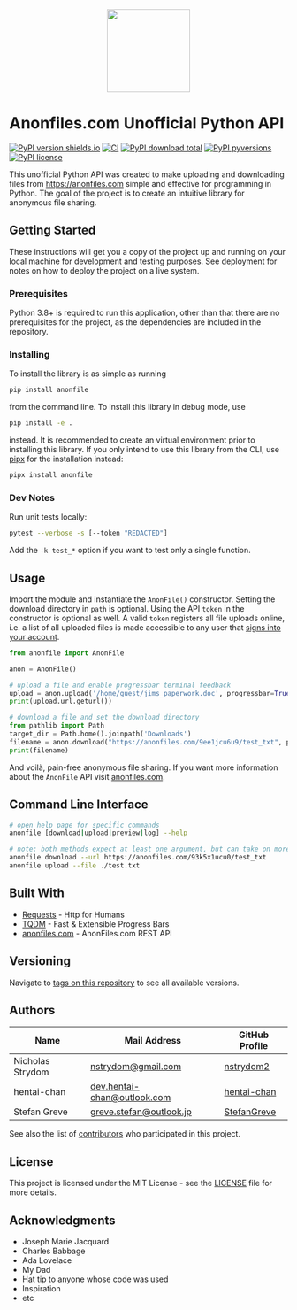 <p align="center">
  <a href="https://github.com/nstrydom2/anonfile-api" title="Project Logo">
    <img height="150" style="margin-top:15px" src="https://raw.githubusercontent.com/nstrydom2/anonfile-api/master/logo.svg">
  </a>
</p>

# Anonfiles.com Unofficial Python API

[![PyPI version shields.io](https://img.shields.io/pypi/v/anonfile)](https://pypi.python.org/pypi/anonfile/)
[![CI](https://github.com/nstrydom2/anonfile-api/actions/workflows/python-package.yml/badge.svg?branch=master)](https://github.com/nstrydom2/anonfile-api/actions/workflows/python-package.yml)
[![PyPI download total](https://img.shields.io/pypi/dm/anonfile)](https://pypi.python.org/pypi/anonfile/)
[![PyPI pyversions](https://img.shields.io/pypi/pyversions/anonfile)](https://pypi.python.org/pypi/anonfile/)
[![PyPI license](https://img.shields.io/pypi/l/anonfile)](https://pypi.python.org/pypi/anonfile/)


This unofficial Python API was created to make uploading and downloading files
from https://anonfiles.com simple and effective for programming in Python. The goal of
the project is to create an intuitive library for anonymous file sharing.

## Getting Started

These instructions will get you a copy of the project up and running on your local
machine for development and testing purposes. See deployment for notes on how to
deploy the project on a live system.

### Prerequisites

Python 3.8+ is required to run this application, other than that there are no
prerequisites for the project, as the dependencies are included in the repository.

### Installing

To install the library is as simple as running

```bash
pip install anonfile
```

from the command line. To install this library in debug mode, use

```bash
pip install -e .
```

instead. It is recommended to create an virtual environment prior
to installing this library. If you only intend to use this library from the CLI,
use [pipx](https://pypa.github.io/pipx/) for the installation instead:

```bash
pipx install anonfile
```

### Dev Notes

Run unit tests locally:

```bash
pytest --verbose -s [--token "REDACTED"]
```

Add the `-k test_*` option if you want to test only a single function.

## Usage

Import the module and instantiate the `AnonFile()` constructor. Setting the download
directory in `path` is optional. Using the API `token` in the constructor is optional
as well. A valid `token` registers all file uploads online, i.e. a list of all uploaded
files is made accessible to any user that [signs into your account](https://anonfiles.com/login).

```python
from anonfile import AnonFile

anon = AnonFile()

# upload a file and enable progressbar terminal feedback
upload = anon.upload('/home/guest/jims_paperwork.doc', progressbar=True)
print(upload.url.geturl())

# download a file and set the download directory
from pathlib import Path
target_dir = Path.home().joinpath('Downloads')
filename = anon.download("https://anonfiles.com/9ee1jcu6u9/test_txt", path=target_dir)
print(filename)
```

And voilà, pain-free anonymous file sharing. If you want more information about
the `AnonFile` API visit [anonfiles.com](https://anonfiles.com/docs/api).

## Command Line Interface

```bash
# open help page for specific commands
anonfile [download|upload|preview|log] --help

# note: both methods expect at least one argument, but can take on more
anonfile download --url https://anonfiles.com/93k5x1ucu0/test_txt
anonfile upload --file ./test.txt
```

## Built With

* [Requests](http://docs.python-requests.org/en/master/) - Http for Humans
* [TQDM](https://github.com/tqdm/tqdm) - Fast & Extensible Progress Bars
* [anonfiles.com](https://anonfiles.com/docs/api) - AnonFiles.com REST API

## Versioning

Navigate to [tags on this repository](https://github.com/nstrydom2/anonfile-api/tags)
to see all available versions.

## Authors

| Name             | Mail Address                | GitHub Profile                                |
|------------------|-----------------------------|-----------------------------------------------|
| Nicholas Strydom | nstrydom@gmail.com          | [nstrydom2](https://github.com/nstrydom2)     |
| hentai-chan      | dev.hentai-chan@outlook.com | [hentai-chan](https://github.com/hentai-chan) |
| Stefan Greve     | greve.stefan@outlook.jp     | [StefanGreve](https://github.com/stefangreve) |

See also the list of [contributors](https://github.com/nstrydom2/anonfile-api/contributors)
who participated in this project.

## License

This project is licensed under the MIT License - see the [LICENSE](LICENSE) file for more details.

## Acknowledgments

* Joseph Marie Jacquard
* Charles Babbage
* Ada Lovelace
* My Dad
* Hat tip to anyone whose code was used
* Inspiration
* etc
